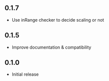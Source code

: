 ## 0.1.7

* Use inRange checker to decide scaling or not

## 0.1.5

* Improve documentation & compatibility

## 0.1.0

* Initial release